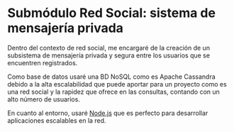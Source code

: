 # Submódulo Red Social: sistema de mensajería privada 

Dentro del contexto de red social, me encargaré de la creación de un subsistema de mensajería privada y segura entre los usuarios que se encuentren registrados.

Como base de datos usaré una BD NoSQL como es Apache Cassandra debido a la alta escalabilidad que puede aportar para un proyecto como es una red social y la rapidez que ofrece en las consultas, contando con un alto número de usuarios.

En cuanto al entorno, usaré [Node.js](https://nodejs.org/en/) que es perfecto para desarrollar aplicaciones escalables en la red.

